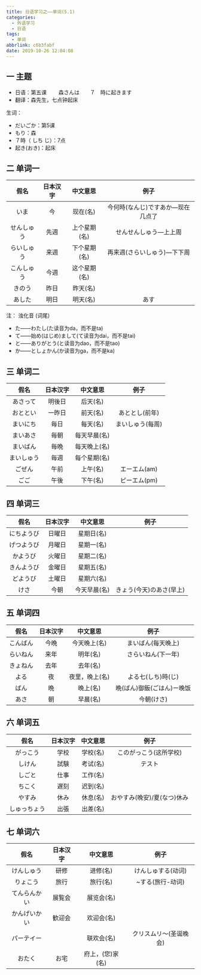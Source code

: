 ```yaml
---
title: 日语学习之——单词(5.1)
categories:
  - 外语学习
  - 日语
tags:
  - 单词
abbrlink: c6b3fabf
date: 2019-10-26 12:04:08
---
```

## 一 主题
* 日语：第五课 　　森さんは　　７　時に起きます
* 翻译：森先生，七点钟起床

生词：
* だいごか：第5课
* もり：森
* ７時（ しち  じ）：7点
* 起き(おき)：起床


<!--more-->

## 二 单词一

|    假名    | 日本汉字 |   中文意思   |               例子                |
| :--------: | :------: | :----------: | :-------------------------------: |
|    いま    |    今    |   现在(名)   | 今何時(なんじ)ですあか—现在几点了 |
| せんしゅう |   先週   | 上个星期(名) |       せんせんしゅう—上上周       |
| らいしゅう |   来週   | 下个星期(名) |    再来週(さらいしゅう)—下下周    |
| こんしゅう |   今週   | 这个星期(名) |                                   |
|   きのう   |   昨日   |   昨天(名)   |                                   |
|   あした   |   明日   |   明天(名)   |               あす                |



注： 浊化音 (词尾) 

* た——わたし(た读音为da，而不是ta)
* て——始め(はじめ)まして(て读音为dai，而不是tai)
* と——ありがとう(と读音为dao，而不是tao)
* か——としょかん(か读音为ga，而不是ka)

## 三  单词二 

|    假名    | 日本汉字 |   中文意思   |       例子       |
| :--------: | :------: | :----------: | :--------------: |
|  あさって  |  明後日  |   后天(名)   |                  |
|  おととい  |  一昨日  |   前天(名)   |  あととし(前年)  |
|  まいにち  |   毎日   |   每天(名)   | まいしゅう(每周) |
|  まいあさ  |   毎朝   | 每天早晨(名) |                  |
|  まいばん  |   毎晩   | 每天晚上(名) |                  |
| まいしゅう |   毎週   | 每个星期(名) |                  |
|   ごぜん   |   午前   |   上午(名)   |   エーエム(am)   |
|    ごご    |   午後   |   下午(名)   |   ピーエム(pm)   |

## 四 单词三 

|    假名    | 日本汉字 |   中文意思   |           例子           |
| :--------: | :------: | :----------: | :----------------------: |
| にちようび |  日曜日  |  星期日(名)  |                          |
| げつようび |  月曜日  |  星期一(名)  |                          |
|  かようび  |  火曜日  |  星期二(名)  |                          |
| きんようび |  金曜日  |  星期五(名)  |                          |
|  どようび  |  土曜日  |  星期六(名)  |                          |
|    けさ    |   今朝   | 今天早晨(名) | きょう(今天)のあさ(早上) |

## 五 单词四

|   假名   | 日本汉字 |    中文意思    |            例子            |
| :------: | :------: | :------------: | :------------------------: |
| こんばん |   今晩   |  今天晚上(名)  |     まいばん(每天晚上)     |
| らいねん |   来年   |    明年(名)    |     さらいねん(下一年)     |
| きょねん |   去年   |    去年(名)    |                            |
|   よる   |    夜    | 夜里，晚上(名) |     よる七(しち)時(じ)     |
|   ばん   |    晩    |    晚上(名)    | 晩(ばん)御飯(ごはん)ー晚饭 |
|   あさ   |    朝    |    早晨(名)    |         今朝(けさ)         |

## 六 单词五

|     假名     | 日本汉字 | 中文意思 |            例子             |
| :----------: | :------: | :------: | :-------------------------: |
|   がっこう   |   学校   | 学校(名) |   このがっこう(这所学校)    |
|    しけん    |   試験   | 考试(名) |           テスト            |
|    しごと    |   仕事   | 工作(名) |                             |
|    ちこく    |   遅刻   | 迟到(名) |                             |
|    やすみ    |   休み   | 休息(名) | おやすみ(晚安)/夏(なつ)休み |
| しゅっちょう |   出張   | 出差(名) |                             |

## 七 单词六

|     假名     | 日本汉字 |     中文意思     |          例子          |
| :----------: | :------: | :--------------: | :--------------------: |
|  けんしゅう  |   研修   |     进修(名)     |   けんしゅする(动词)   |
|   りょこう   |   旅行   |     旅行(名)     |    ~する(旅行-动词)    |
| てんらんかい |  展覧会  |    展览会(名)    |                        |
| かんげいかい |  歓迎会  |    欢迎会(名)    |                        |
|  パーテイー  |          |    联欢会(名)    | クリスムリ～(圣诞晚会) |
|    おたく    |   お宅   | 府上，(您)家(名) |                        |
